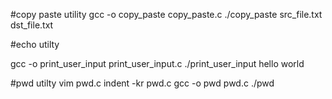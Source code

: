 #copy paste utility
gcc -o copy_paste copy_paste.c
./copy_paste src_file.txt dst_file.txt

#echo utilty

gcc -o print_user_input print_user_input.c
./print_user_input hello world

#pwd utilty
vim pwd.c
indent -kr pwd.c
gcc -o pwd pwd.c
./pwd


